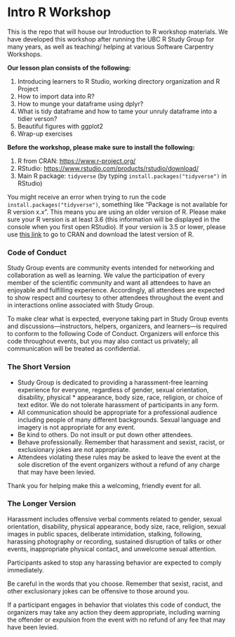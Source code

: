 # Intro R Workshop


This is the repo that will house our Introduction to R workshop
materials. We have developed this workshop after running the UBC R Study
Group for many years, as well as teaching/ helping at various Software
Carpentry Workshops.

**Our lesson plan consists of the following:**

1.  Introducing learners to R Studio, working directory organization and
    R Project
2.  How to import data into R?
3.  How to munge your dataframe using dplyr?
4.  What is tidy dataframe and how to tame your unruly dataframe into a
    tidier verson?
5.  Beautiful figures with ggplot2
6.  Wrap-up exercises


**Before the workshop, please make sure to install the following:**

1.  R from CRAN: <https://www.r-project.org/>
2.  RStudio: <https://www.rstudio.com/products/rstudio/download/>
3.  Main R package: `tidyverse` (by typing
    `install.packages("tidyverse")` in RStudio)


You might receive an error when trying to run the code
`install.packages("tidyverse")`, something like “Package is not
available for R version x.x”. This means you are using an older version
of R. Please make sure your R version is at least 3.6 (this information
will be displayed in the console when you first open RStudio). If your
version is 3.5 or lower, please use [this
link](https://www.r-project.org/) to go to CRAN and download the latest
version of R.

### Code of Conduct

Study Group events are community events intended for networking and
collaboration as well as learning. We value the participation of every
member of the scientific community and want all attendees to have an
enjoyable and fulfilling experience. Accordingly, all attendees are
expected to show respect and courtesy to other attendees throughout the
event and in interactions online associated with Study Group.

To make clear what is expected, everyone taking part in Study Group
events and discussions—instructors, helpers, organizers, and learners—is
required to conform to the following Code of Conduct. Organizers will
enforce this code throughout events, but you may also contact us
privately; all communication will be treated as confidential.

### The Short Version

  - Study Group is dedicated to providing a harassment-free learning
    experience for everyone, regardless of gender, sexual orientation,
    disability, physical \* appearance, body size, race, religion, or
    choice of text editor. We do not tolerate harassment of participants
    in any form.
  - All communication should be appropriate for a professional audience
    including people of many different backgrounds. Sexual language and
    imagery is not appropriate for any event.
  - Be kind to others. Do not insult or put down other attendees.
  - Behave professionally. Remember that harassment and sexist, racist,
    or exclusionary jokes are not appropriate.
  - Attendees violating these rules may be asked to leave the event at
    the sole discretion of the event organizers without a refund of any
    charge that may have been levied.

Thank you for helping make this a welcoming, friendly event for all.

### The Longer Version

Harassment includes offensive verbal comments related to gender, sexual
orientation, disability, physical appearance, body size, race, religion,
sexual images in public spaces, deliberate intimidation, stalking,
following, harassing photography or recording, sustained disruption of
talks or other events, inappropriate physical contact, and unwelcome
sexual attention.

Participants asked to stop any harassing behavior are expected to comply
immediately.

Be careful in the words that you choose. Remember that sexist, racist,
and other exclusionary jokes can be offensive to those around you.

If a participant engages in behavior that violates this code of conduct,
the organizers may take any action they deem appropriate, including
warning the offender or expulsion from the event with no refund of any
fee that may have been levied.
